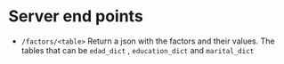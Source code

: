 # Server end points 

- `/factors/<table>` Return a json with the factors and their values. The tables that can be `edad_dict` , `education_dict` and `marital_dict`